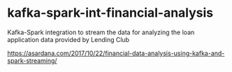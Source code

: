 # kafka-spark-int-financial-analysis
Kafka-Spark integration to stream the data for analyzing the loan application data provided by Lending Club

https://asardana.com/2017/10/22/financial-data-analysis-using-kafka-and-spark-streaming/
